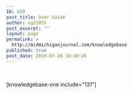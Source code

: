```yaml
---
ID: 659
post_title: User Guide
author: ng23055
post_excerpt: ""
layout: page
permalink: >
  http://midmichiganjournal.com/knowledgebase
published: true
post_date: 2019-07-28 16:40:45
---
```

&nbsp;

[knowledgebase-one include="131"]